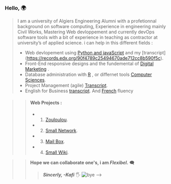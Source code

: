 
### Hello, 🌍

>I am a university of Algiers Engineering  Alumni with a profetionnal background on software computing,
Experience in engineering mainly Civil Works, Mastering Web devloppement and currently devOps software tools with a bit of experience in teaching as contractor at university’s of applied science.
>i can help in this different fields  :
>- Web devlopement using  [Python and javaScript](https://credentials.edx.org/credentials/7ca9badd84c344d593af5aeb759ad5c4/) and my [transcript] (https://records.edx.org/90f4789c25494670ade712cc8b590f5c).
>- Front-End responsive designs and the fundemental of [Digital Marketing](https://skillshop.exceedlms.com/profiles/3339237f3b8b4100aefe8e0c4e032f4a) .
>- Database administration with  [R](https://courses.edx.org/certificates/4217a624e961448f83b408477323da42) , or differnet tools  [Computer Sciences](https://certificates.cs50.io/a8536a9a-99ea-40c9-a7d7-b9d18b188446.pdf?size=letter). 
>- Project Management (agile) [Transcript](https://credentials.edx.org/records/programs/shared/f0f85dca2e214b2fb8d050e021bf763b).
>- English for Business [transcript](https://records.edx.org/shared/b731cf9f921647d380e26199591234fd). And [French](https://www.credential.net/8707700a-69d6-4d96-91be-97362844f946?username=elhoups#gs.07frno) fluency 
 
>>#### Web Projects  :
>>- 1. [Zouloulou](https://youtu.be/adUXjfNohmw). 
>>- 2. [Small Network](https://www.youtube.com/watch?v=H5g-S4LF7rA). 
>>- 3. [Mail Box](https://youtu.be/8hLDxBDQugY). 
>>- 4. [Small Wiki](https://youtu.be/afFiHaY1WRg). 

>>**Hope we can collaborate one's, i am ***Flexibel***.** 🗨️
>>>***Sincerly, -Kafi*** 	🖐️  ![bye](https://upload.wikimedia.org/wikipedia/en/d/d8/Windows_11_Clippy_paperclip_emoji.png)
-->
